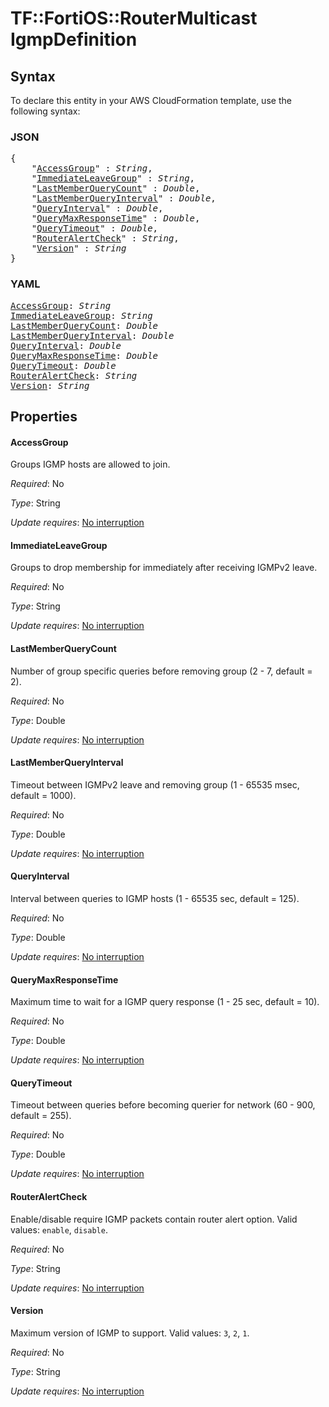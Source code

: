 # TF::FortiOS::RouterMulticast IgmpDefinition

## Syntax

To declare this entity in your AWS CloudFormation template, use the following syntax:

### JSON

<pre>
{
    "<a href="#accessgroup" title="AccessGroup">AccessGroup</a>" : <i>String</i>,
    "<a href="#immediateleavegroup" title="ImmediateLeaveGroup">ImmediateLeaveGroup</a>" : <i>String</i>,
    "<a href="#lastmemberquerycount" title="LastMemberQueryCount">LastMemberQueryCount</a>" : <i>Double</i>,
    "<a href="#lastmemberqueryinterval" title="LastMemberQueryInterval">LastMemberQueryInterval</a>" : <i>Double</i>,
    "<a href="#queryinterval" title="QueryInterval">QueryInterval</a>" : <i>Double</i>,
    "<a href="#querymaxresponsetime" title="QueryMaxResponseTime">QueryMaxResponseTime</a>" : <i>Double</i>,
    "<a href="#querytimeout" title="QueryTimeout">QueryTimeout</a>" : <i>Double</i>,
    "<a href="#routeralertcheck" title="RouterAlertCheck">RouterAlertCheck</a>" : <i>String</i>,
    "<a href="#version" title="Version">Version</a>" : <i>String</i>
}
</pre>

### YAML

<pre>
<a href="#accessgroup" title="AccessGroup">AccessGroup</a>: <i>String</i>
<a href="#immediateleavegroup" title="ImmediateLeaveGroup">ImmediateLeaveGroup</a>: <i>String</i>
<a href="#lastmemberquerycount" title="LastMemberQueryCount">LastMemberQueryCount</a>: <i>Double</i>
<a href="#lastmemberqueryinterval" title="LastMemberQueryInterval">LastMemberQueryInterval</a>: <i>Double</i>
<a href="#queryinterval" title="QueryInterval">QueryInterval</a>: <i>Double</i>
<a href="#querymaxresponsetime" title="QueryMaxResponseTime">QueryMaxResponseTime</a>: <i>Double</i>
<a href="#querytimeout" title="QueryTimeout">QueryTimeout</a>: <i>Double</i>
<a href="#routeralertcheck" title="RouterAlertCheck">RouterAlertCheck</a>: <i>String</i>
<a href="#version" title="Version">Version</a>: <i>String</i>
</pre>

## Properties

#### AccessGroup

Groups IGMP hosts are allowed to join.

_Required_: No

_Type_: String

_Update requires_: [No interruption](https://docs.aws.amazon.com/AWSCloudFormation/latest/UserGuide/using-cfn-updating-stacks-update-behaviors.html#update-no-interrupt)

#### ImmediateLeaveGroup

Groups to drop membership for immediately after receiving IGMPv2 leave.

_Required_: No

_Type_: String

_Update requires_: [No interruption](https://docs.aws.amazon.com/AWSCloudFormation/latest/UserGuide/using-cfn-updating-stacks-update-behaviors.html#update-no-interrupt)

#### LastMemberQueryCount

Number of group specific queries before removing group (2 - 7, default = 2).

_Required_: No

_Type_: Double

_Update requires_: [No interruption](https://docs.aws.amazon.com/AWSCloudFormation/latest/UserGuide/using-cfn-updating-stacks-update-behaviors.html#update-no-interrupt)

#### LastMemberQueryInterval

Timeout between IGMPv2 leave and removing group (1 - 65535 msec, default = 1000).

_Required_: No

_Type_: Double

_Update requires_: [No interruption](https://docs.aws.amazon.com/AWSCloudFormation/latest/UserGuide/using-cfn-updating-stacks-update-behaviors.html#update-no-interrupt)

#### QueryInterval

Interval between queries to IGMP hosts (1 - 65535 sec, default = 125).

_Required_: No

_Type_: Double

_Update requires_: [No interruption](https://docs.aws.amazon.com/AWSCloudFormation/latest/UserGuide/using-cfn-updating-stacks-update-behaviors.html#update-no-interrupt)

#### QueryMaxResponseTime

Maximum time to wait for a IGMP query response (1 - 25 sec, default = 10).

_Required_: No

_Type_: Double

_Update requires_: [No interruption](https://docs.aws.amazon.com/AWSCloudFormation/latest/UserGuide/using-cfn-updating-stacks-update-behaviors.html#update-no-interrupt)

#### QueryTimeout

Timeout between queries before becoming querier for network (60 - 900, default = 255).

_Required_: No

_Type_: Double

_Update requires_: [No interruption](https://docs.aws.amazon.com/AWSCloudFormation/latest/UserGuide/using-cfn-updating-stacks-update-behaviors.html#update-no-interrupt)

#### RouterAlertCheck

Enable/disable require IGMP packets contain router alert option. Valid values: `enable`, `disable`.

_Required_: No

_Type_: String

_Update requires_: [No interruption](https://docs.aws.amazon.com/AWSCloudFormation/latest/UserGuide/using-cfn-updating-stacks-update-behaviors.html#update-no-interrupt)

#### Version

Maximum version of IGMP to support. Valid values: `3`, `2`, `1`.

_Required_: No

_Type_: String

_Update requires_: [No interruption](https://docs.aws.amazon.com/AWSCloudFormation/latest/UserGuide/using-cfn-updating-stacks-update-behaviors.html#update-no-interrupt)

